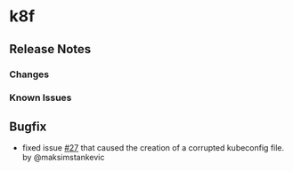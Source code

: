 # k8f 
## Release Notes
### Changes
<!-- ### Known Issues -->
### Known Issues
<!-- ## Contributors -->
## Bugfix
- fixed issue [#27](https://github.com/AdamRussak/k8f/issues/27) that caused the creation of a corrupted kubeconfig file. by @maksimstankevic
<!-- ## Braking changes -->     
